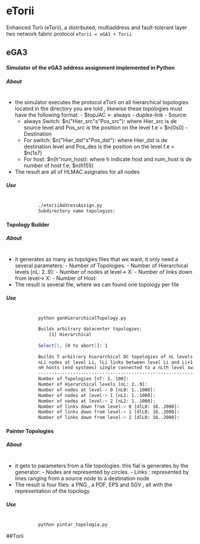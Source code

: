 # eTorii
Enhanced Torii (eTorii), a distributed, multiaddress and fault-tolerant layer two network fabric protocol
```eTorii = eGA3 + Torii```

## eGA3
#### Simulator of the eGA3 address assignment implemented in Python
##### About
#
   * the simulator executes the protocol eTorii on all hierarchical topologies located in the directory you are told , likewise these topologies must have the following format:
    - $topJAC <- always
    - duplex-link 
    - Source:
      - always Switch: $n("Hier_src"s"Pos_src"): where Hier_src is de source level and Pos_src is the position on the level f.e = $n(0s0)
    - Destination
      - For switch: $n("Hier_dst"s"Pos_dst"): where Hier_dst is de destination level and Pos_des is the position on the level f.e = $n(1s7)
      - For host: $n(h"num_host): where h indicate host and num_host is de number of host f.e; $n(h155)
   * The result are all of HLMAC asignates for all nodes

##### Use
#
```sh
            ./etoriiAddressAssign.py
            Subdirectory name topologies:
```
#### Topology Builder
##### About
#
   * it generates as many as topolgies files that we want, it only need a several parameters: 
    - Number of Topologies.
    - Number of Hierarchical levels [nL: 2..9]:
    - Number of nodes at level-> X: 
    - Number of links down from level-> X:
    - Number of Host:
   * The result is several file, where we can found one topology per file

##### Use
#
```sh
            python genHierarchicalTopology.py   

            Builds arbitrary datacenter topologies:
                [1] Hierarchical
            
            Select[1, [0 to abort]]: 1 
            
            Builds T arbitrary hierarchical DC topologies of nL levels of switches,
            nLi nodes at level Li, lLi links between level Li and Li+1
            nH hosts (end systems) single connected to a nLth level switch
            -----------------------------------------------------------------------
            Number of Topologies [nT: 1..100]: 
            Number of Hierarchical levels [nL: 2..9]: 
            Number of nodes at level-> 0 [nL0: 1..1000]: 
            Number of nodes at level-> 1 [nL1: 1..1000]: 
            Number of nodes at level-> 2 [nL2: 1..1000]: 
            Number of links down from level-> 0 [dlL0: 16..2000]:
            Number of links down from level-> 1 [dlL0: 16..2000]:
            Number of links down from level-> 2 [dlL0: 16..2000]:
```
#### Painter Topologies
##### About
#
   * it gets to parameters from a file topologies. this fial is generates by the generator: 
    - Nodes are represented by circles.
    - Links : represented by lines ranging from a source node to a destination node
   * The result is four files: a PNG , a PDF, EPS and SGV , all with the representation of the topology

##### Use
#
```sh
            python pintar_topologia.py 
```
##Torii
